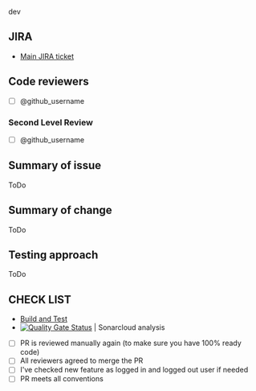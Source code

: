 dev
## JIRA

* [Main JIRA ticket](https://jira.softserve.academy/secure/RapidBoard.jspa?rapidView=id)


## Code reviewers

- [ ] @github_username

### Second Level Review

- [ ] @github_username

## Summary of issue

ToDo

## Summary of change

ToDo

## Testing approach

ToDo

## CHECK LIST
- [Build and Test](https://github.com/ita-social-projects/Fragments-back-end/actions/workflows/CI.yaml/badge.svg)
- [![Quality Gate Status](https://sonarcloud.io/api/project_badges/measure?project=ita-social-projects_Fragments-back-end&metric=alert_status)](https://sonarcloud.io/summary/new_code?id=ita-social-projects_Fragments-back-end) | Sonarcloud analysis
- [ ]  PR is reviewed manually again (to make sure you have 100% ready code)
- [ ]  All reviewers agreed to merge the PR
- [ ]  I've checked new feature as logged in and logged out user if needed
- [ ]  PR meets all conventions
